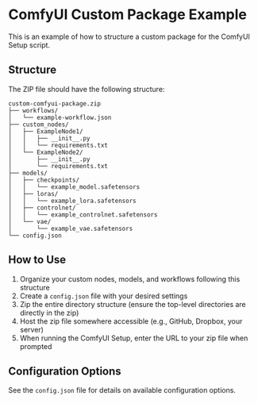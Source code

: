 # ComfyUI Custom Package Example

This is an example of how to structure a custom package for the ComfyUI Setup script.

## Structure

The ZIP file should have the following structure:

```
custom-comfyui-package.zip
├── workflows/
│   └── example-workflow.json
├── custom_nodes/
│   ├── ExampleNode1/
│   │   ├── __init__.py
│   │   └── requirements.txt
│   └── ExampleNode2/
│       ├── __init__.py
│       └── requirements.txt
├── models/
│   ├── checkpoints/
│   │   └── example_model.safetensors
│   ├── loras/
│   │   └── example_lora.safetensors
│   ├── controlnet/
│   │   └── example_controlnet.safetensors
│   └── vae/
│       └── example_vae.safetensors
└── config.json
```

## How to Use

1. Organize your custom nodes, models, and workflows following this structure
2. Create a `config.json` file with your desired settings
3. Zip the entire directory structure (ensure the top-level directories are directly in the zip)
4. Host the zip file somewhere accessible (e.g., GitHub, Dropbox, your server)
5. When running the ComfyUI Setup, enter the URL to your zip file when prompted

## Configuration Options

See the `config.json` file for details on available configuration options.
